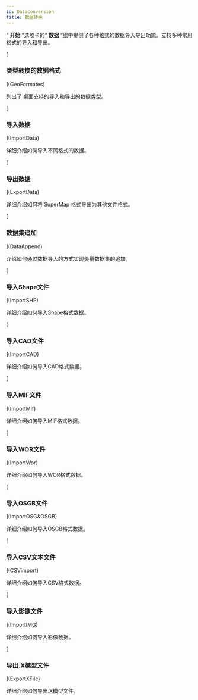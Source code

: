 ```yaml
---
id: Dataconversion
title: 数据转换
---
```

“ **开始** ”选项卡的“ **数据** ”组中提供了各种格式的数据导入导出功能。支持多种常用格式的导入和导出。

[

### 类型转换的数据格式

](GeoFormates)

列出了  桌面支持的导入和导出的数据类型。

[

### 导入数据

](ImportData)

详细介绍如何导入不同格式的数据。

[

### 导出数据

](ExportData)

详细介绍如何将 SuperMap 格式导出为其他文件格式。

[

### 数据集追加

](DataAppend)

介绍如何通过数据导入的方式实现矢量数据集的追加。

[

### 导入Shape文件

](ImportSHP)

详细介绍如何导入Shape格式数据。

[

### 导入CAD文件

](ImportCAD)

详细介绍如何导入CAD格式数据。

[

### 导入MIF文件

](ImportMif)

详细介绍如何导入MIF格式数据。

[

### 导入WOR文件

](ImportWor)

详细介绍如何导入WOR格式数据。

[

### 导入OSGB文件

](ImportOSG&OSGB)

详细介绍如何导入OSGB格式数据。

[

### 导入CSV文本文件

](CSVimport)

详细介绍如何导入CSV格式数据。

[

### 导入影像文件

](ImportIMG)

详细介绍如何导入影像数据。

[

### 导出.X模型文件

](ExportXFile)

详细介绍如何导出.X模型文件。

